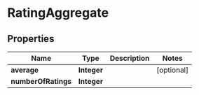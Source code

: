 
# RatingAggregate

## Properties
Name | Type | Description | Notes
------------ | ------------- | ------------- | -------------
**average** | **Integer** |  |  [optional]
**numberOfRatings** | **Integer** |  | 



